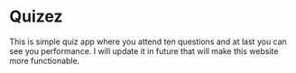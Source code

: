 # Quizez
This is simple quiz app where you attend ten questions and at last you can see you performance. I will update it in future that will make this website more functionable.
